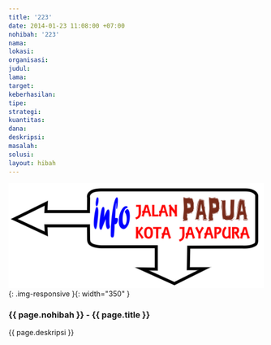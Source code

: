 ```yaml
---
title: '223'
date: 2014-01-23 11:08:00 +07:00
nohibah: '223'
nama: 
lokasi: 
organisasi: 
judul: 
lama: 
target: 
keberhasilan: 
tipe: 
strategi: 
kuantitas: 
dana: 
deskripsi: 
masalah: 
solusi: 
layout: hibah
---
```


![223](/static/img/hibahcms/223.png){: .img-responsive }{: width="350" }

### {{ page.nohibah }} - {{ page.title }}

{{ page.deskripsi }}
